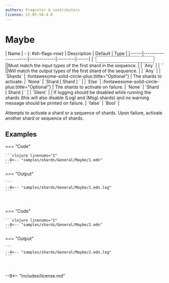 ```yaml
---
authors: Fragcolor & contributors
license: CC-BY-SA-4.0
---
```



# Maybe

<div class="sh-parameters" markdown="1">
| Name | - {: #sh-flags-row} | Description | Default | Type |
|------|---------------------|-------------|---------|------|
| `<input>` ||Must match the input types of the first shard in the sequence. | | `Any` |
| `<output>` ||Will match the output types of the first shard of the sequence. | | `Any` |
| `Shards` | :fontawesome-solid-circle-plus:{title="Optional"}  | The shards to activate. | `None` | `Shard [ Shard ] ` |
| `Else` | :fontawesome-solid-circle-plus:{title="Optional"}  | The shards to activate on failure. | `None` | `Shard [ Shard ] ` |
| `Silent` |  | If logging should be disabled while running the shards (this will also disable (Log) and (Msg) shards) and no warning message should be printed on failure. | `false` | `Bool` |

</div>

Attempts to activate a shard or a sequence of shards. Upon failure, activate another shard or sequence of shards.

## Examples

=== "Code"

    ```clojure linenums="1"
    --8<-- "samples/shards/General/Maybe/1.edn"
    ```

=== "Output"

    ```
    --8<-- "samples/shards/General/Maybe/1.edn.log"
    ```
&nbsp;

=== "Code"

    ```clojure linenums="1"
    --8<-- "samples/shards/General/Maybe/2.edn"
    ```

=== "Output"

    ```
    --8<-- "samples/shards/General/Maybe/2.edn.log"
    ```
&nbsp;

--8<-- "includes/license.md"

